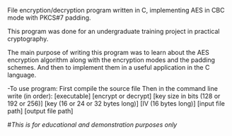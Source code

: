 File encryption/decryption program written in C, implementing AES in CBC mode with PKCS#7 padding.

This program was done for an undergraduate training project in practical cryptography.

The main purpose of writing this program was to learn about the AES encryption algorithm along with the encryption modes and the padding schemes. 
And then to implement them in a useful application in the C language.

-To use program:
First compile the source file
Then in the command line write (in order): 
[executable] [encrypt or decrypt] [key size in bits (128 or 192 or 256)] [key (16 or 24 or 32 bytes long)] [IV (16 bytes long)] [input file path] [output file path]

#*This is for educational and demonstration purposes only* 
